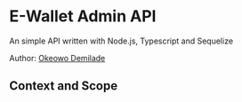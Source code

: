 # E-Wallet Admin API

An simple API written with Node.js, Typescript and Sequelize

Author: [Okeowo Demilade](https://github.com/D4C-lolu/)

## Context and Scope
